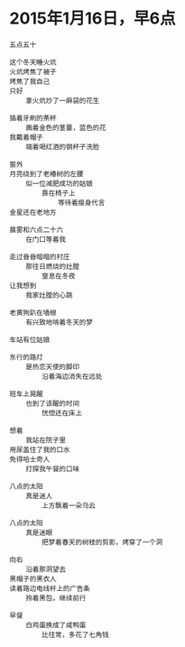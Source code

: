 
# 2015年1月16日，早6点

	
	五点五十

	这个冬天睡火炕
	火炕烤焦了被子
	烤焦了我自己
	只好
		拿火炕炒了一麻袋的花生

	插着牙刷的茶杯
		画着金色的茎蔓，蓝色的花
	我戴着帽子
		端着喝红酒的钢杯子洗脸
	
	窗外
	月亮绕到了老椿树的左腰
		似一位减肥成功的姑娘
			靠在椅子上
				等待着瘦身代言	
	金星还在老地方
	
	晨雾和六点二十六
		在门口等着我
	
	走过昏昏暗暗的村庄
		那往日燃烧的灶膛
			窒息在冬夜
	让我想到
		我家灶膛的心跳
	
	老黄狗趴在墙根
		有兴致地啃着冬天的梦
	
	车站有位姑娘
	
	东行的路灯
		是热恋天使的脚印
			沿着海边消失在远处
	
	班车上晃醒
		也到了该醒的时间
			恍惚还在床上
	
	想着
		我站在院子里
	用尿盖住了我的口水
	免得哈士奇人
		打探我午餐的口味
	
	八点的太阳
		真是迷人
			上方飘着一朵乌云
	
	八点的太阳
		真是迷眼
			把梦着春天的树枝的剪影，烤穿了一个洞
	
	向右
		沿着那洞望去
	黑帽子的黑衣人
	读着路边电线杆上的广告条
		拎着黑包，继续前行
	
	早餐
		白鸡蛋换成了咸鸭蛋
			比往常，多花了七角钱
	
